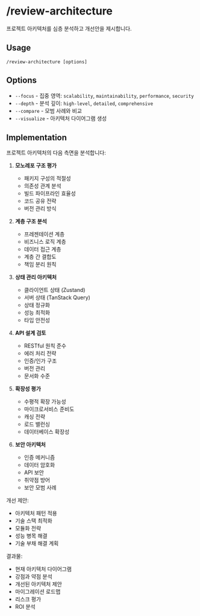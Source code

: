 # /review-architecture

프로젝트 아키텍처를 심층 분석하고 개선안을 제시합니다.

## Usage
```
/review-architecture [options]
```

## Options
- `--focus` - 집중 영역: `scalability`, `maintainability`, `performance`, `security`
- `--depth` - 분석 깊이: `high-level`, `detailed`, `comprehensive`
- `--compare` - 모범 사례와 비교
- `--visualize` - 아키텍처 다이어그램 생성

## Implementation

프로젝트 아키텍처의 다음 측면을 분석합니다:

1. **모노레포 구조 평가**
   - 패키지 구성의 적절성
   - 의존성 관계 분석
   - 빌드 파이프라인 효율성
   - 코드 공유 전략
   - 버전 관리 방식

2. **계층 구조 분석**
   - 프레젠테이션 계층
   - 비즈니스 로직 계층
   - 데이터 접근 계층
   - 계층 간 결합도
   - 책임 분리 원칙

3. **상태 관리 아키텍처**
   - 클라이언트 상태 (Zustand)
   - 서버 상태 (TanStack Query)
   - 상태 정규화
   - 성능 최적화
   - 타입 안전성

4. **API 설계 검토**
   - RESTful 원칙 준수
   - 에러 처리 전략
   - 인증/인가 구조
   - 버전 관리
   - 문서화 수준

5. **확장성 평가**
   - 수평적 확장 가능성
   - 마이크로서비스 준비도
   - 캐싱 전략
   - 로드 밸런싱
   - 데이터베이스 확장성

6. **보안 아키텍처**
   - 인증 메커니즘
   - 데이터 암호화
   - API 보안
   - 취약점 방어
   - 보안 모범 사례

개선 제안:
- 아키텍처 패턴 적용
- 기술 스택 최적화
- 모듈화 전략
- 성능 병목 해결
- 기술 부채 해결 계획

결과물:
- 현재 아키텍처 다이어그램
- 강점과 약점 분석
- 개선된 아키텍처 제안
- 마이그레이션 로드맵
- 리스크 평가
- ROI 분석